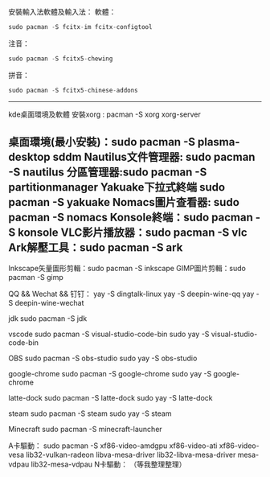 安裝輸入法軟體及輸入法：
軟體：
```java
sudo pacman -S fcitx-im fcitx-configtool
```
注音：
```java
sudo pacman -S fcitx5-chewing
```
拼音：
```java
sudo pacman -S fcitx5-chinese-addons
```

----------------------------------------------------
kde桌面環境及軟體
安裝xorg : pacman -S xorg xorg-server

桌面環境(最小安裝)：sudo pacman -S plasma-desktop sddm
Nautilus文件管理器: sudo pacman -S nautilus
分區管理器:sudo pacman -S partitionmanager
Yakuake下拉式終端 sudo pacman -S yakuake
Nomacs圖片查看器: sudo pacman -S nomacs
Konsole終端：sudo pacman -S konsole
VLC影片播放器：sudo pacman -S vlc
Ark解壓工具：sudo pacman -S ark
-----------------------------------------------------
Inkscape矢量圖形剪輯：sudo pacman -S inkscape
GIMP圖片剪輯：sudo pacman -S gimp

QQ && Wechat && 钉钉：
yay -S dingtalk-linux
yay -S deepin-wine-qq
yay -S deepin-wine-wechat

jdk
sudo pacman -S jdk

vscode
sudo pacman -S visual-studio-code-bin
sudo yay -S visual-studio-code-bin

OBS
sudo pacman -S obs-studio
sudo yay -S obs-studio

google-chrome
sudo pacman -S google-chrome
sudo yay -S google-chrome

latte-dock
sudo pacman -S latte-dock
sudo yay -S latte-dock

steam
sudo pacman -S steam
sudo yay -S steam

Minecraft
sudo pacman -S minecraft-launcher

A卡驅動：
sudo pacman -S xf86-video-amdgpu xf86-video-ati xf86-video-vesa lib32-vulkan-radeon libva-mesa-driver lib32-libva-mesa-driver mesa-vdpau lib32-mesa-vdpau
N卡驅動：
（等我整理整理）
